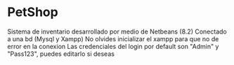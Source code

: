 # PetShop
Sistema de inventario desarrollado por medio de Netbeans (8.2)
Conectado a una bd (Mysql y Xampp)
No olvides inicializar el xampp para que no de error en la conexion
Las credenciales del login por default son "Admin" y "Pass123", puedes editarlo si deseas
